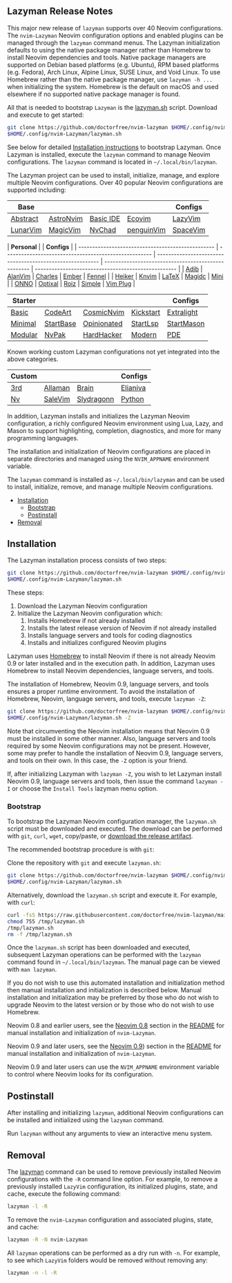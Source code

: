 ## Lazyman Release Notes

This major new release of `lazyman` supports over 40 Neovim configurations. The `nvim-Lazyman` Neovim configuration options and enabled plugins can be managed through the `lazyman` command menus. The Lazyman initialization defaults to using the native package manager rather than Homebrew to install Neovim dependencies and tools. Native package managers are supported on Debian based platforms (e.g. Ubuntu), RPM based platforms (e.g. Fedora), Arch Linux, Alpine Linux, SUSE Linux, and Void Linux. To use Homebrew rather than the native package manager, use `lazyman -h ...` when initializing the system. Homebrew is the default on macOS and used elsewhere if no supported native package manager is found.

All that is needed to bootstrap `Lazyman` is the [lazyman.sh](https://github.com/doctorfree/nvim-lazyman/releases/download/v2.1.4r4/lazyman.sh) script. Download and execute to get started:

```bash
git clone https://github.com/doctorfree/nvim-lazyman $HOME/.config/nvim-Lazyman
$HOME/.config/nvim-Lazyman/lazyman.sh
```

See below for detailed [Installation instructions](#installation) to bootstrap Lazyman. Once Lazyman is installed, execute the `lazyman` command to manage Neovim configurations. The `lazyman` command is located in `~/.local/bin/lazyman`.

The Lazyman project can be used to install, initialize, manage, and explore multiple Neovim configurations. Over 40 popular Neovim configurations are supported including:

| **Base**                                             |                                                      |                                                         |                                                         | **Configs**                                   |
| ---------------------------------------------------- | ---------------------------------------------------- | ------------------------------------------------------- | ------------------------------------------------------- | --------------------------------------------- |
| [Abstract](https://github.com/Abstract-IDE/Abstract) | [AstroNvim](https://astronvim.com)                   | [Basic IDE](https://github.com/LunarVim/nvim-basic-ide) | [Ecovim](https://github.com/ecosse3/nvim)               | [LazyVim](https://github.com/LazyVim/LazyVim) |
| [LunarVim](https://github.com/LunarVim/LunarVim)     | [MagicVim](https://gitlab.com/GitMaster210/magicvim) | [NvChad](https://nvchad.com/)                           | [penguinVim](https://github.com/p3nguin-kun/penguinVim) | [SpaceVim](https://spacevim.org)              |

| **Personal**                                      |                                                       | **Configs**                                               |
| ------------------------------------------------- | ----------------------------------------------------- | --------------------------------------------------------- | --------------------------------------------------- | --------------------------------------------------- |
| [Adib](https://github.com/adibhanna/nvim)         | [AlanVim](https://github.com/alanRizzo/dot-files)     | [Charles](https://github.com/CharlesChiuGit/nvimdots.lua) | [Ember](https://github.com/danlikestocode/embervim) | [Fennel](https://github.com/jhchabran/nvim-config)  |
| [Heiker](https://github.com/VonHeikemen/dotfiles) | [Knvim](https://github.com/knmac/knvim)               | [LaTeX](https://github.com/benbrastmckie/.config)         | [Magidc](https://github.com/magidc/nvim-config)     | [Mini](https://github.com/echasnovski/nvim)         |
| [ONNO](https://github.com/loctvl842/nvim.git)     | [Optixal](https://github.com/Optixal/neovim-init.vim) | [Roiz](https://github.com/MrRoiz/rnvim)                   | [Simple](https://github.com/anthdm/.nvim)           | [Vim Plug](https://github.com/doctorfree/nvim-plug) |

| **Starter**                                                            |                                                                       |                                                                                |                                                                     | **Configs**                                                                     |
| ---------------------------------------------------------------------- | --------------------------------------------------------------------- | ------------------------------------------------------------------------------ | ------------------------------------------------------------------- | ------------------------------------------------------------------------------- |
| [Basic](https://github.com/NvChad/basic-config)                        | [CodeArt](https://github.com/artart222/CodeArt)                       | [CosmicNvim](https://github.com/CosmicNvim/CosmicNvim)                         | [Kickstart](https://github.com/nvim-lua/kickstart.nvim)             | [Extralight](https://github.com/VonHeikemen/nvim-starter/tree/xx-light)         |
| [Minimal](https://github.com/VonHeikemen/nvim-starter/tree/00-minimal) | [StartBase](https://github.com/VonHeikemen/nvim-starter/tree/01-base) | [Opinionated](https://github.com/VonHeikemen/nvim-starter/tree/02-opinionated) | [StartLsp](https://github.com/VonHeikemen/nvim-starter/tree/03-lsp) | [StartMason](https://github.com/VonHeikemen/nvim-starter/tree/04-lsp-installer) |
| [Modular](https://github.com/VonHeikemen/nvim-starter/tree/05-modular) | [NvPak](https://github.com/Pakrohk-DotFiles/NvPak.git)                | [HardHacker](https://github.com/hardhackerlabs/oh-my-nvim)                     | [Modern](https://github.com/alpha2phi/modern-neovim)                | [PDE](https://github.com/alpha2phi/neovim-pde)                                  |

Known working custom Lazyman configurations not yet integrated into the above categories.

| **Custom**                                |                                                   |                                                      | **Configs**                                                |
| ----------------------------------------- | ------------------------------------------------- | ---------------------------------------------------- | ---------------------------------------------------------- |
| [3rd](https://github.com/3rd/config)      | [Allaman](https://github.com/Allaman/nvim)        | [Brain](https://github.com/brainfucksec/neovim-lua)  | [Elianiva](https://github.com/elianiva/dotfiles)           |
| [Nv](https://github.com/appelgriebsch/Nv) | [SaleVim](https://github.com/igorcguedes/SaleVim) | [Slydragonn](https://github.com/slydragonn/dotfiles) | [Python](https://github.com/dreamsofcode-io/neovim-python) |

In addition, Lazyman installs and initializes the Lazyman Neovim configuration, a richly configured Neovim environment using Lua, Lazy, and Mason to support highlighting, completion, diagnostics, and more for many programming languages.

The installation and initialization of Neovim configurations are placed in separate directories and managed using the `NVIM_APPNAME` environment variable.

The `lazyman` command is installed as `~/.local/bin/lazyman` and can be used to install, initialize, remove, and manage multiple Neovim configurations.

- [Installation](#installation)
  - [Bootstrap](#bootstrap)
  - [Postinstall](#postinstall)
- [Removal](#removal)

## Installation

The Lazyman installation process consists of two steps:

```bash
git clone https://github.com/doctorfree/nvim-lazyman $HOME/.config/nvim-Lazyman
$HOME/.config/nvim-Lazyman/lazyman.sh
```

These steps:

1. Download the Lazyman Neovim configuration
1. Initialize the Lazyman Neovim configuration which:
   1. Installs Homebrew if not already installed
   1. Installs the latest release version of Neovim if not already installed
   1. Installs language servers and tools for coding diagnostics
   1. Installs and initializes configured Neovim plugins

Lazyman uses [Homebrew](https://brew.sh) to install Neovim if there is not already Neovim 0.9 or later installed and in the execution path. In addition, Lazyman uses Homebrew to install Neovim dependencies, language servers, and tools.

The installation of Homebrew, Neovim 0.9, language servers, and tools ensures a proper runtime environment. To avoid the installation of Homebrew, Neovim, language servers, and tools, execute `lazyman -Z`:

```bash
git clone https://github.com/doctorfree/nvim-lazyman $HOME/.config/nvim-Lazyman
$HOME/.config/nvim-Lazyman/lazyman.sh -Z
```

Note that circumventing the Neovim installation means that Neovim 0.9 must be installed in some other manner. Also, language servers and tools required by some Neovim configurations may not be present. However, some may prefer to handle the installation of Neovim 0.9, language servers, and tools on their own. In this case, the `-Z` option is your friend.

If, after initializing Lazyman with `lazyman -Z`, you wish to let Lazyman install Neovim 0.9, language servers and tools, then issue the command `lazyman -I` or choose the `Install Tools` lazyman menu option.

### Bootstrap

To bootstrap the Lazyman Neovim configuration manager, the `lazyman.sh` script must be downloaded and executed. The download can be performed with `git`, `curl`, `wget`, copy/paste, or [download the release artifact](https://github.com/doctorfree/nvim-lazyman/releases/download/v2.1.4r4/lazyman.sh).

The recommended bootstrap procedure is with `git`:

Clone the repository with `git` and execute `lazyman.sh`:

```bash
git clone https://github.com/doctorfree/nvim-lazyman $HOME/.config/nvim-Lazyman
$HOME/.config/nvim-Lazyman/lazyman.sh
```

Alternatively, download the `lazyman.sh` script and execute it. For example, with `curl`:

```bash
curl -fsS https://raw.githubusercontent.com/doctorfree/nvim-lazyman/main/lazyman.sh > /tmp/lazyman.sh
chmod 755 /tmp/lazyman.sh
/tmp/lazyman.sh
rm -f /tmp/lazyman.sh
```

Once the `lazyman.sh` script has been downloaded and executed, subsequent Lazyman operations can be performed with the `lazyman` command found in `~/.local/bin/lazyman`. The manual page can be viewed with `man lazyman`.

If you do not wish to use this automated installation and initialization method then manual installation and initialization is described below. Manual installation and initialization may be preferred by those who do not wish to upgrade Neovim to the latest version or by those who do not wish to use Homebrew.

Neovim 0.8 and earlier users, see the [Neovim 0.8](https://github.com/doctorfree/nvim-lazyman#neovim-08-and-earlier) section in the [README](https://github.com/doctorfree/nvim-lazyman#readme) for manual installation and initialization of `nvim-Lazyman`.

Neovim 0.9 and later users, see the [Neovim 0.9](https://github.com/doctorfree/nvim-lazyman#neovim-09-and-later)) section in the [README](https://github.com/doctorfree/nvim-lazyman#readme) for manual installation and initialization of `nvim-Lazyman`.

Neovim 0.9 and later users can use the `NVIM_APPNAME` environment variable to control where Neovim looks for its configuration.

## Postinstall

After installing and initializing `lazyman`, additional Neovim configurations can be installed and initialized using the `lazyman` command.

Run `lazyman` without any arguments to view an interactive menu system.

## Removal

The [lazyman](lazyman.sh) command can be used to remove previously installed Neovim configurations with the `-R` command line option. For example, to remove a previously installed `LazyVim` configuration, its initialized plugins, state, and cache, execute the following command:

```bash
lazyman -l -R
```

To remove the `nvim-Lazyman` configuration and associated plugins, state, and cache:

```bash
lazyman -R -N nvim-Lazyman
```

All `lazyman` operations can be performed as a dry run with `-n`. For example, to see which `LazyVim` folders would be removed without removing any:

```bash
lazyman -n -l -R
```
